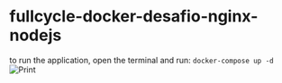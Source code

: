 # fullcycle-docker-desafio-nginx-nodejs
to run the application, open the terminal and run:
```docker-compose up -d```
![Print](print.png)

